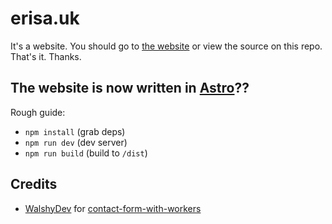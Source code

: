 # erisa.uk

It's a website. You should go to [the website](https://erisa.uk) or view the source on this repo.  
That's it. Thanks.

## The website is now written in [Astro](https://astro.build/)??

Rough guide:

- `npm install` (grab deps)
- `npm run dev` (dev server)
- `npm run build` (build to `/dist`)

## Credits

- [WalshyDev](https://github.com/WalshyDev) for [contact-form-with-workers](https://github.com/WalshyDev/contact-form-with-workers)
